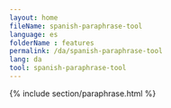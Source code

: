 ```yaml
---
layout: home
fileName: spanish-paraphrase-tool
language: es
folderName : features
permalink: /da/spanish-paraphrase-tool
lang: da
tool: spanish-paraphrase-tool
---
```

{% include section/paraphrase.html %}